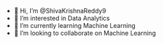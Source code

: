 - 👋 Hi, I’m @ShivaKrishnaReddy9
- 👀 I’m interested in Data Analytics
- 🌱 I’m currently learning Machine Learning  
- 💞️ I’m looking to collaborate on Machine Learning

<!---
ShivaKrishnaReddy9/ShivaKrishnaReddy9 is a ✨ special ✨ repository because its `README.md` (this file) appears on your GitHub profile.
You can click the Preview link to take a look at your changes.
--->
